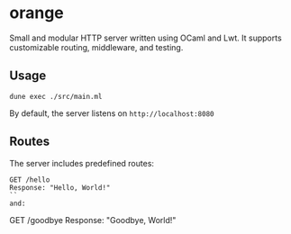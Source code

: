 # orange
Small and modular HTTP server written using OCaml and Lwt. It supports customizable routing, middleware, and testing.

## Usage
```
dune exec ./src/main.ml
```
By default, the server listens on `http://localhost:8080`

## Routes

The server includes predefined routes:

```
GET /hello
Response: "Hello, World!"
``
and:
```
GET /goodbye
Response: "Goodbye, World!"
```
